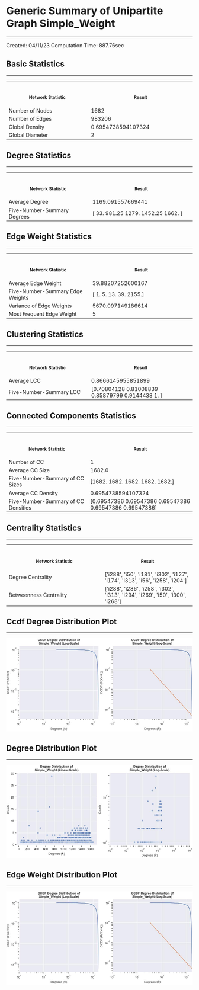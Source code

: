 # Generic Summary of Unipartite Graph **Simple_Weight**
---
Created: 04/11/23
Computation Time: 887.76sec

## Basic Statistics
---
<table>
<tr><th align="center"><img width="441" height="1"><p><small>Network Statistic</small></p></th><th align="center"><img width="441" height="1"><p><small>Result</small></p></th></tr>
<tr><td>Number of Nodes</td><td>1682</td></tr>
<tr><td>Number of Edges</td><td>983206</td></tr>
<tr><td>Global Density</td><td>0.6954738594107324</td></tr>
<tr><td>Global Diameter</td><td>2</td></tr>
</table>

## Degree Statistics
---
<table>
<tr><th align="center"><img width="441" height="1"><p><small>Network Statistic</small></p></th><th align="center"><img width="441" height="1"><p><small>Result</small></p></th></tr>
<tr><td>Average Degree</td><td>1169.091557669441</td></tr>
<tr><td>Five-Number-Summary Degrees</td><td>[  33.    981.25 1279.   1452.25 1662.  ]</td></tr>
</table>

## Edge Weight Statistics
---
<table>
<tr><th align="center"><img width="441" height="1"><p><small>Network Statistic</small></p></th><th align="center"><img width="441" height="1"><p><small>Result</small></p></th></tr>
<tr><td>Average Edge Weight</td><td>39.88207252600167</td></tr>
<tr><td>Five-Number-Summary Edge Weights</td><td>[   1.    5.   13.   39. 2155.]</td></tr>
<tr><td>Variance of Edge Weights</td><td>5670.097149186614</td></tr>
<tr><td>Most Frequent Edge Weight</td><td>5</td></tr>
</table>

## Clustering Statistics
---
<table>
<tr><th align="center"><img width="441" height="1"><p><small>Network Statistic</small></p></th><th align="center"><img width="441" height="1"><p><small>Result</small></p></th></tr>
<tr><td>Average LCC</td><td>0.8666145955851899</td></tr>
<tr><td>Five-Number-Summary LCC</td><td>[0.70804128 0.81008839 0.85879799 0.9144438  1.        ]</td></tr>
</table>

## Connected Components Statistics
---
<table>
<tr><th align="center"><img width="441" height="1"><p><small>Network Statistic</small></p></th><th align="center"><img width="441" height="1"><p><small>Result</small></p></th></tr>
<tr><td>Number of CC</td><td>1</td></tr>
<tr><td>Average CC Size</td><td>1682.0</td></tr>
<tr><td>Five-Number-Summary of CC Sizes</td><td>[1682. 1682. 1682. 1682. 1682.]</td></tr>
<tr><td>Average CC Density</td><td>0.6954738594107324</td></tr>
<tr><td>Five-Number-Summary of CC Densities</td><td>[0.69547386 0.69547386 0.69547386 0.69547386 0.69547386]</td></tr>
</table>

## Centrality Statistics
---
<table>
<tr><th align="center"><img width="441" height="1"><p><small>Network Statistic</small></p></th><th align="center"><img width="441" height="1"><p><small>Result</small></p></th></tr>
<tr><td>Degree Centrality</td><td>['i288', 'i50', 'i181', 'i302', 'i127', 'i174', 'i313', 'i56', 'i258', 'i204']</td></tr>
<tr><td>Betweenness Centrality</td><td>['i288', 'i286', 'i258', 'i302', 'i313', 'i294', 'i269', 'i50', 'i300', 'i268']</td></tr>
</table>

## Ccdf Degree Distribution Plot
---
![image](data/graph_summaries/projections/simple_weight/assets/ccdf_degree_distribution.jpg)

## Degree Distribution Plot
---
![image](data/graph_summaries/projections/simple_weight/assets/degree_distribution.jpg)

## Edge Weight Distribution Plot
---
![image](data/graph_summaries/projections/simple_weight/assets/edge_weight_distribution.jpg)

